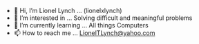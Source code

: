 - 👋 Hi, I’m Lionel Lynch ... (lionelxlynch)
- 👀 I’m interested in ... Solving difficult and meaningful problems 
- 🌱 I’m currently learning ... All things Computers
- 📫 How to reach me ... LionelTLynch@yahoo.com

<!---
LionelxLynch/LionelxLynch is a ✨ special ✨ repository because its `README.md` (this file) appears on your GitHub profile.
You can click the Preview link to take a look at your changes.
--->
